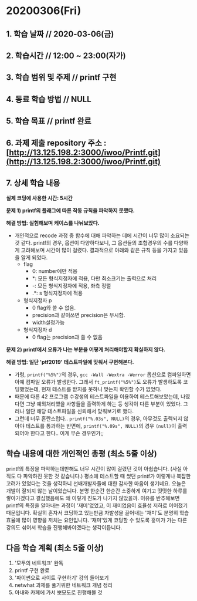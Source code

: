 # 20200306\(Fri\)

## 1. 학습 날짜 // 2020-03-06\(금\)

## 2. 학습시간 // 12:00 ~ 23:00\(자가\)

## 3. 학습 범위 및 주제 // printf 구현

## 4. 동료 학습 방법 // NULL

## 5. 학습 목표 // printf 완료

## 6. 과제 제출 repository 주소 : [http://13.125.198.2:3000/iwoo/Printf.git](http://13.125.198.2:3000/iwoo/Printf.git)

## 7. 상세 학습 내용

**실제 코딩에 사용한 시간: 5시간**

**문제 1\) printf의 플래그에 따른 작동 규칙을 파악하지 못했다.**

**해결 방법: 실험해보며 케이스를 나눠보았다.**

* 개인적으로 recode 과정 중 함수에 대해 파악하는 데에 시간이 너무 많이 소요되는 것 같다. printf의 경우, 옵션이 다양하다보니, 그 옵션들의 조합경우의 수를 다양하게 고려해보며 시간이 많이 걸렸다. 결과적으로 아래와 같은 규칙 등을 가지고 있음을 알게 되었다.
  * flag
    * 0: number에만 적용
    * \*: 모든 형식지정자에 적용, 다만 최소크기는 출력으로 처리
    * -: 모든 형식지정자에 적용, 좌측 정렬
    * .\*: s 형식지정자에 적용
  * 형식지정자 p
    * 0 flag와 쓸 수 없음.
    * precision과 같이쓰면 precision은 무시함.
    * width설정가능
  * 형식지정자 d
    * 0 flag는 precision과 쓸 수 없음

**문제 2\) printf에서 오류가 나는 부분을 어떻게 처리해야할지 확실하지 않다.**

**해결 방법: 일단 'ptf2019' 테스트파일에 맞춰서 구현해본다.**

* 가령, `printf("%5%")`의 경우, `gcc -Wall -Wextra -Werror` 옵션으로 컴파일하면 아예 컴파일 오류가 발생한다. 그래서 `ft_printf("%5%")`도 오류가 발생하도록 코딩했었는데, 현재 테스트를 받지를 못하니 맞는지 확인할 수가 없었다.
* 때문에 다른 42 프로그램 수강생의 테스트파일을 이용하여 테스트해보았는데, 나였다면 그냥 예외처리했을 사항들을 출력하게 하는 등 생각이 다른 부분이 있었다. 그러나 일단 해당 테스트파일을 신뢰해서 맞춰보기로 했다.
* 그런데 너무 혼란스럽다.. `printf("%.03s", NULL)`의 경우, 아무것도 출력되지 않아야 테스트를 통과하는 반면에, `printf("%.09s", NULL)`의 경우 `(null)`이 출력되어야 한다고 한다.. 이게 무슨 경우인가;;

## 학습 내용에 대한 개인적인 총평 \(최소 5줄 이상\)

printf의 특징을 파악하는데만해도 너무 시간이 많이 걸렸던 것이 아쉽습니다. \(사실 아직도 다 파악하진 못한 것 같습니다.\) 평소에 테스트할 때 썼던 printf가 이렇게나 복잡한 고려가 있었다는 것을 생각하니 선배개발자들에 대한 감사한 마음이 생기네요. 오늘은 개발이 잘되지 않는 날이었습니다. 분명 한순간 한순간 소중하게 여기고 떳떳한 하루를 쌓아가겠다고 결심했음에도 왜 이렇게 진도가 나가지 않았을까. 이유를 반추해보면 printf의 특징을 알아내는 과정이 '재미'없었고, 이 재미없음이 효율성 저하로 이어졌기 때문입니다. 확실히 혼자서 코딩하고 있는만큼 자발성을 끌어내는 '재미'도 분명히 학습효율에 많이 영향을 끼치는 요인입니다. '재미'있게 코딩할 수 있도록 흥미가 가는 다른 강의도 섞어서 학습을 진행해봐야겠다는 생각이듭니다.

## 다음 학습 계획 \(최소 5줄 이상\)

1. '모두의 네트워크' 완독
2. printf 구현 완료
3. '파이썬으로 사이트 구현하기' 강의 들어보기
4. netwhat 과제를 풀기위한 네트워크 개념 정리
5. 아내와 카페에 가서 뽀모도로 진행해볼 것

